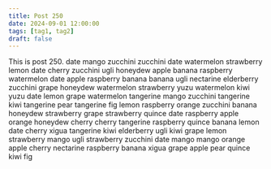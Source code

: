 ```yaml
---
title: Post 250
date: 2024-09-01 12:00:00
tags: [tag1, tag2]
draft: false
---
```

This is post 250.
date
mango
zucchini
zucchini
date
watermelon
strawberry
lemon
date
cherry
zucchini
ugli
honeydew
apple
banana
raspberry
watermelon
date
apple
raspberry
banana
banana
ugli
nectarine
elderberry
zucchini
grape
honeydew
watermelon
strawberry
yuzu
watermelon
kiwi
yuzu
date
lemon
grape
watermelon
tangerine
mango
zucchini
tangerine
kiwi
tangerine
pear
tangerine
fig
lemon
raspberry
orange
zucchini
banana
honeydew
strawberry
grape
strawberry
quince
date
raspberry
apple
orange
honeydew
cherry
cherry
tangerine
raspberry
quince
banana
lemon
date
cherry
xigua
tangerine
kiwi
elderberry
ugli
kiwi
grape
lemon
strawberry
mango
ugli
strawberry
zucchini
date
mango
mango
orange
apple
cherry
nectarine
raspberry
banana
xigua
grape
apple
pear
quince
kiwi
fig
